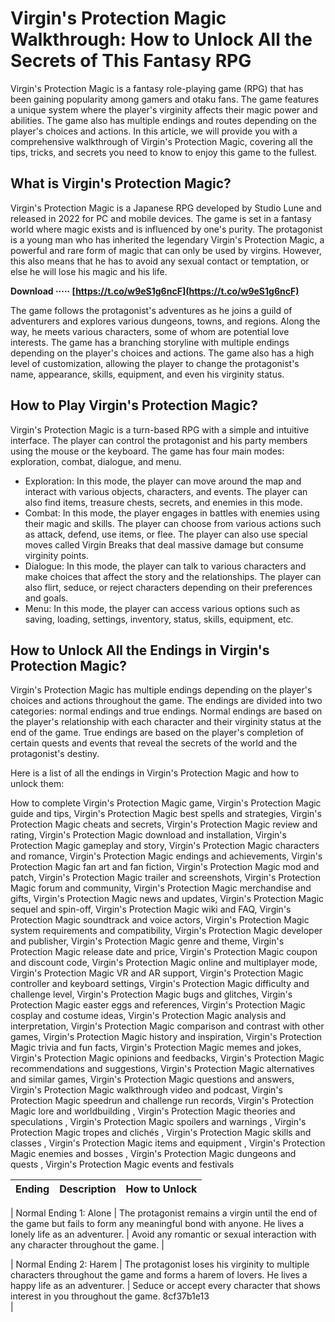 
 
# Virgin's Protection Magic Walkthrough: How to Unlock All the Secrets of This Fantasy RPG
  
Virgin's Protection Magic is a fantasy role-playing game (RPG) that has been gaining popularity among gamers and otaku fans. The game features a unique system where the player's virginity affects their magic power and abilities. The game also has multiple endings and routes depending on the player's choices and actions. In this article, we will provide you with a comprehensive walkthrough of Virgin's Protection Magic, covering all the tips, tricks, and secrets you need to know to enjoy this game to the fullest.
  
## What is Virgin's Protection Magic?
  
Virgin's Protection Magic is a Japanese RPG developed by Studio Lune and released in 2022 for PC and mobile devices. The game is set in a fantasy world where magic exists and is influenced by one's purity. The protagonist is a young man who has inherited the legendary Virgin's Protection Magic, a powerful and rare form of magic that can only be used by virgins. However, this also means that he has to avoid any sexual contact or temptation, or else he will lose his magic and his life.
 
**Download ····· [https://t.co/w9eS1g6ncF](https://t.co/w9eS1g6ncF)**


  
The game follows the protagonist's adventures as he joins a guild of adventurers and explores various dungeons, towns, and regions. Along the way, he meets various characters, some of whom are potential love interests. The game has a branching storyline with multiple endings depending on the player's choices and actions. The game also has a high level of customization, allowing the player to change the protagonist's name, appearance, skills, equipment, and even his virginity status.
  
## How to Play Virgin's Protection Magic?
  
Virgin's Protection Magic is a turn-based RPG with a simple and intuitive interface. The player can control the protagonist and his party members using the mouse or the keyboard. The game has four main modes: exploration, combat, dialogue, and menu.
  
- Exploration: In this mode, the player can move around the map and interact with various objects, characters, and events. The player can also find items, treasure chests, secrets, and enemies in this mode.
- Combat: In this mode, the player engages in battles with enemies using their magic and skills. The player can choose from various actions such as attack, defend, use items, or flee. The player can also use special moves called Virgin Breaks that deal massive damage but consume virginity points.
- Dialogue: In this mode, the player can talk to various characters and make choices that affect the story and the relationships. The player can also flirt, seduce, or reject characters depending on their preferences and goals.
- Menu: In this mode, the player can access various options such as saving, loading, settings, inventory, status, skills, equipment, etc.

## How to Unlock All the Endings in Virgin's Protection Magic?
  
Virgin's Protection Magic has multiple endings depending on the player's choices and actions throughout the game. The endings are divided into two categories: normal endings and true endings. Normal endings are based on the player's relationship with each character and their virginity status at the end of the game. True endings are based on the player's completion of certain quests and events that reveal the secrets of the world and the protagonist's destiny.
  
Here is a list of all the endings in Virgin's Protection Magic and how to unlock them:
 
How to complete Virgin's Protection Magic game,  Virgin's Protection Magic guide and tips,  Virgin's Protection Magic best spells and strategies,  Virgin's Protection Magic cheats and secrets,  Virgin's Protection Magic review and rating,  Virgin's Protection Magic download and installation,  Virgin's Protection Magic gameplay and story,  Virgin's Protection Magic characters and romance,  Virgin's Protection Magic endings and achievements,  Virgin's Protection Magic fan art and fan fiction,  Virgin's Protection Magic mod and patch,  Virgin's Protection Magic trailer and screenshots,  Virgin's Protection Magic forum and community,  Virgin's Protection Magic merchandise and gifts,  Virgin's Protection Magic news and updates,  Virgin's Protection Magic sequel and spin-off,  Virgin's Protection Magic wiki and FAQ,  Virgin's Protection Magic soundtrack and voice actors,  Virgin's Protection Magic system requirements and compatibility,  Virgin's Protection Magic developer and publisher,  Virgin's Protection Magic genre and theme,  Virgin's Protection Magic release date and price,  Virgin's Protection Magic coupon and discount code,  Virgin's Protection Magic online and multiplayer mode,  Virgin's Protection Magic VR and AR support,  Virgin's Protection Magic controller and keyboard settings,  Virgin's Protection Magic difficulty and challenge level,  Virgin's Protection Magic bugs and glitches,  Virgin's Protection Magic easter eggs and references,  Virgin's Protection Magic cosplay and costume ideas,  Virgin's Protection Magic analysis and interpretation,  Virgin's Protection Magic comparison and contrast with other games,  Virgin's Protection Magic history and inspiration,  Virgin's Protection Magic trivia and fun facts,  Virgin's Protection Magic memes and jokes,  Virgin's Protection Magic opinions and feedbacks,  Virgin's Protection Magic recommendations and suggestions,  Virgin's Protection Magic alternatives and similar games,  Virgin's Protection Magic questions and answers,  Virgin's Protection Magic walkthrough video and podcast,  Virgin's Protection Magic speedrun and challenge run records,  Virgin's Protection Magic lore and worldbuilding ,  Virgin's Protection Magic theories and speculations ,  Virgin's Protection Magic spoilers and warnings ,  Virgin's Protection Magic tropes and clichés ,  Virgin's Protection Magic skills and classes ,  Virgin's Protection Magic items and equipment ,  Virgin's Protection Magic enemies and bosses ,  Virgin's Protection Magic dungeons and quests ,  Virgin's Protection Magic events and festivals

| Ending | Description | How to Unlock |
| --- | --- | --- |

| Normal Ending 1: Alone | The protagonist remains a virgin until the end of the game but fails to form any meaningful bond with anyone. He lives a lonely life as an adventurer. | Avoid any romantic or sexual interaction with any character throughout the game. |

| Normal Ending 2: Harem | The protagonist loses his virginity to multiple characters throughout the game and forms a harem of lovers. He lives a happy life as an adventurer. | Seduce or accept every character that shows interest in you throughout the game. 8cf37b1e13
<br>
 |